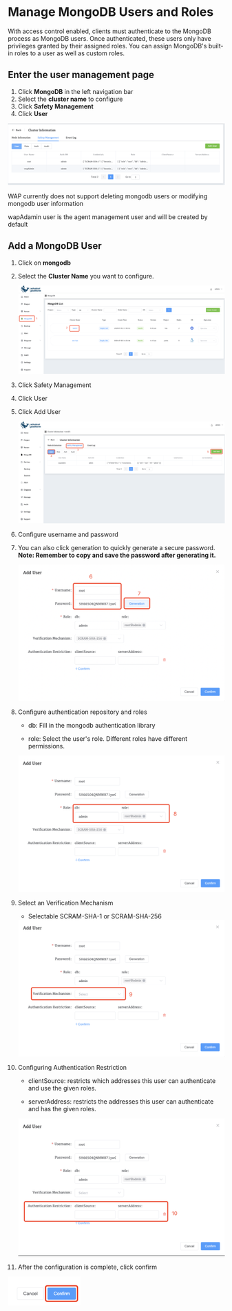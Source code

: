 # Manage MongoDB Users and Roles

With access control enabled, clients must authenticate to the MongoDB process as MongoDB users. Once authenticated, these users only have privileges granted by their assigned roles. You can assign MongoDB's built-in roles to a user as well as custom roles.



## Enter the user management page

1. Click **MongoDB** in the left navigation bar
2. Select the **cluster name** to configure
3. Click **Safety Management**
4. Click **User**

![ManageMongoDBUsersandRoles](../../images/08-Security/ManageMongoDBUsersandRoles.png)

WAP currently does not support deleting mongodb users or modifying mongodb user information

wapAdamin user is the agent management user and will be created by default



## Add a MongoDB User

1. Click on **mongodb**

2. Select the **Cluster Name** you want to configure.

   ![04-ManageMongoDBUsersandRoles1](../../images/08-Security/04-ManageMongoDBUsersandRoles1.png)

3. Click Safety Management

4. Click User

5. Click Add User

   ![04-ManageMongoDBUsersandRoles2](../../images/08-Security/04-ManageMongoDBUsersandRoles2.png)

6. Configure username and password

7. You can also click generation to quickly generate a secure password. **Note: Remember to copy and save the password after generating it.**

   <img src="../../images/08-Security/04-ManageMongoDBUsersandRoles3.png" alt="04-ManageMongoDBUsersandRoles3" style="zoom:50%;" />

8. Configure authentication repository and roles

   * db: Fill in the mongodb authentication library

   * role: Select the user's role. Different roles have different permissions.

   <img src="../../images/08-Security/04-ManageMongoDBUsersandRoles4.png" alt="04-ManageMongoDBUsersandRoles4" style="zoom:50%;" />

9. Select an Verification Mechanism

   * Selectable SCRAM-SHA-1 or SCRAM-SHA-256

   <img src="../../images/08-Security/04-ManageMongoDBUsersandRoles5.png" alt="04-ManageMongoDBUsersandRoles5" style="zoom:50%;" />

10. Configuring Authentication Restriction

    * clientSource: restricts which addresses this user can authenticate and use the given roles.

    * serverAddress: restricts the addresses this user can authenticate and has the given roles.

    <img src="../../images/08-Security/04-ManageMongoDBUsersandRoles6.png" alt="04-ManageMongoDBUsersandRoles6" style="zoom:50%;" />

11. After the configuration is complete, click confirm

<img src="../../images/08-Security/04-ManageMongoDBUsersandRoles7.png" alt="04-ManageMongoDBUsersandRoles7" style="zoom:50%;" />
